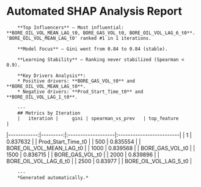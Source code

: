 # Automated SHAP Analysis Report

        **Top Influencers** — Most influential: **BORE_OIL_VOL_MEAN_LAG_t0, BORE_GAS_VOL_t0, BORE_OIL_VOL_LAG_6_t0**. 'BORE_OIL_VOL_MEAN_LAG_t0' ranked #1 in 1 iterations.

        **Model Focus** — Gini went from 0.84 to 0.84 (stable).

        **Learning Stability** — Ranking never stabilized (Spearman < 0.9).

        **Key Drivers Analysis**:
        * Positive drivers: **BORE_GAS_VOL_t0** and **BORE_OIL_VOL_MEAN_LAG_t0**.
        * Negative drivers: **Prod_Start_Time_t0** and **BORE_OIL_VOL_LAG_1_t0**.

        ---
        ## Metrics by Iteration
        |   iteration |     gini | spearman_vs_prev   | top_feature              |
|------------:|---------:|:-------------------|:-------------------------|
|           1 | 0.837632 |                    | Prod_Start_Time_t0       |
|         500 | 0.835554 |                    | BORE_OIL_VOL_MEAN_LAG_t0 |
|        1000 | 0.839568 |                    | BORE_GAS_VOL_t0          |
|        1500 | 0.836715 |                    | BORE_GAS_VOL_t0          |
|        2000 | 0.839896 |                    | BORE_OIL_VOL_LAG_6_t0    |
|        2500 | 0.83977  |                    | BORE_OIL_VOL_LAG_5_t0    |

        ---
        *Generated automatically.*